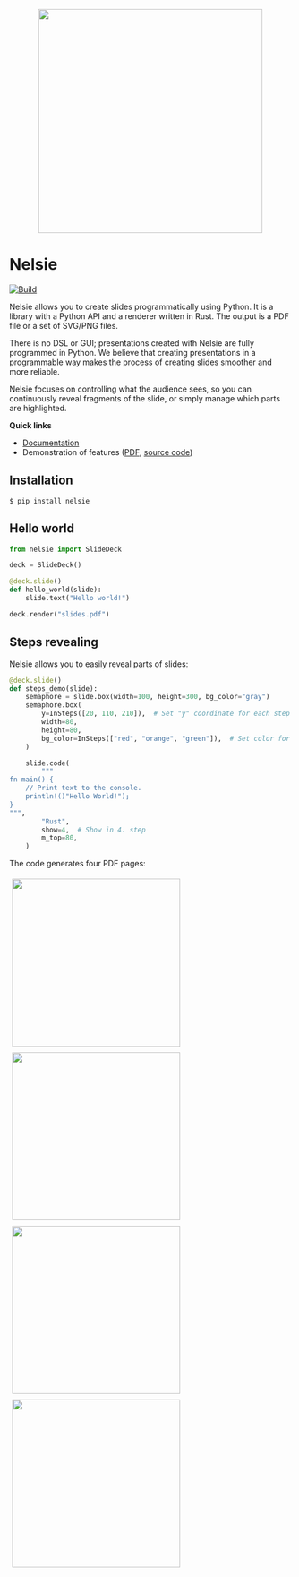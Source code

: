 
<p align="center">
<img src='docs/imgs/nelsie-logo.jpg' width='400'>
</p>

# Nelsie

[![Build](https://github.com/spirali/nelsie/actions/workflows/build.yaml/badge.svg?branch=main)](https://github.com/spirali/nelsie/actions/workflows/build.yaml)

Nelsie allows you to create slides programmatically using Python. It is a library
with a Python API and a renderer written in Rust.
The output is a PDF file or a set of SVG/PNG files.

There is no DSL or GUI; presentations created with Nelsie are fully programmed in Python.
We believe that creating presentations in a programmable way
makes the process of creating slides smoother and more reliable.

Nelsie focuses on controlling what the audience sees, so you can continuously reveal fragments of the slide,
or simply manage which parts are highlighted.


**Quick links**

- [Documentation](https://spirali.github.io/nelsie/)
- Demonstration of features ([PDF](https://spirali.github.io/nelsie/pdf/bigdemo.pdf), [source code](examples/bigdemo/bigdemo.py))



## Installation

```commandline
$ pip install nelsie
```


## Hello world

```python
from nelsie import SlideDeck

deck = SlideDeck()

@deck.slide()
def hello_world(slide):
    slide.text("Hello world!")

deck.render("slides.pdf")
```

## Steps revealing

Nelsie allows you to easily reveal parts of slides:

```python
@deck.slide()
def steps_demo(slide):
    semaphore = slide.box(width=100, height=300, bg_color="gray")
    semaphore.box(
        y=InSteps([20, 110, 210]),  # Set "y" coordinate for each step
        width=80,
        height=80,
        bg_color=InSteps(["red", "orange", "green"]),  # Set color for each step
    )

    slide.code(
        """
fn main() {
    // Print text to the console.
    println!()"Hello World!");
}
""",
        "Rust",
        show=4,  # Show in 4. step
        m_top=80,
    )
```

The code generates four  PDF pages:

<p float="left">
  <kbd><img src="docs/imgs/steps/0-1.png" width="300" style="margin: 5px"/></kbd>
  <kbd><img src="docs/imgs/steps/0-2.png" width="300" style="margin: 5px"/></kbd>
  <kbd><img src="docs/imgs/steps/0-3.png" width="300" style="margin: 5px"/></kbd>
  <kbd><img src="docs/imgs/steps/0-4.png" width="300" style="margin: 5px"/></kbd>
</p>
